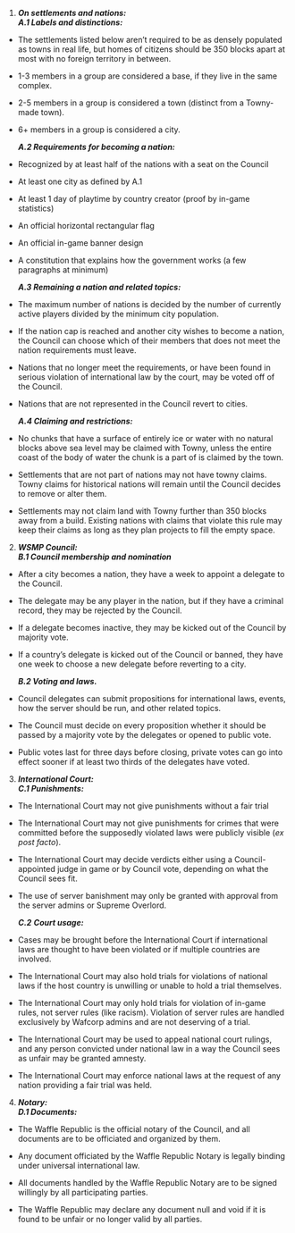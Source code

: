 1. ***On settlements and nations:***  
   ***A.1 Labels and distinctions:***   
* The settlements listed below aren’t required to be as densely populated as towns in real life, but homes of citizens should be 350 blocks apart at most with no foreign territory in between.

* 1-3 members in a group are considered a base, if they live in the same complex.

* 2-5 members in a group is considered a town (distinct from a Towny-made town).

* 6+ members in a group is considered a city.  
    
  ***A.2 Requirements for becoming a nation:***  
* Recognized by at least half of the nations with a seat on the Council

* At least one city as defined by A.1

* At least 1 day of playtime by country creator (proof by in-game statistics)

* An official horizontal rectangular flag

* An official in-game banner design

* A constitution that explains how the government works (a few paragraphs at minimum)    
    
    
    
    
  ***A.3 Remaining a nation and related topics:***  
* The maximum number of nations is decided by the number of currently active players divided by the minimum city population.

* If the nation cap is reached and another city wishes to become a nation, the Council can choose which of their members that does not meet the nation requirements must leave.

* Nations that no longer meet the requirements, or have been found in serious violation of international law by the court, may be voted off of the Council.

* Nations that are not represented in the Council revert to cities.  
    
  ***A.4 Claiming and restrictions:***  
* No chunks that have a surface of entirely ice or water with no natural blocks above sea level may be claimed with Towny, unless the entire coast of the body of water the chunk is a part of is claimed by the town.


* Settlements that are not part of nations may not have towny claims. Towny claims for historical nations will remain until the Council decides to remove or alter them.


* Settlements may not claim land with Towny further than 350 blocks away from a build. Existing nations with claims that violate this rule may keep their claims as long as they plan projects to fill the empty space. 

2. ***WSMP Council:***  
   ***B.1 Council membership and nomination***   
* After a city becomes a nation, they have a week to appoint a delegate to the Council.  
     
* The delegate may be any player in the nation, but if they have a criminal record, they may be rejected by the Council. 

* If a delegate becomes inactive, they may be kicked out of the Council by majority vote.


* If a country’s delegate is kicked out of the Council or banned, they have one week to choose a new delegate before reverting to a city.   
    
  ***B.2 Voting and laws.***   
* Council delegates can submit propositions for international laws, events, how the server should be run, and other related topics.

* The Council must decide on every proposition whether it should be passed by a majority vote by the delegates or opened to public vote.

* Public votes last for three days before closing, private votes can go into effect sooner if at least two thirds of the delegates have voted.

3. ***International Court:***   
   ***C.1 Punishments:***   
* The International Court may not give punishments without a fair trial 

* The International Court may not give punishments for crimes that were committed before the supposedly violated laws were publicly visible (*ex post facto*). 

* The International Court may decide verdicts either using a Council-appointed judge in game or by Council vote, depending on what the Council sees fit.

* The use of server banishment may only be granted with approval from the server admins or Supreme Overlord.   
    
  ***C.2** **Court usage:***   
* Cases may be brought before the International Court if international laws are thought to have been violated or if multiple countries are involved. 

* The International Court may also hold trials for violations of national laws if the host country is unwilling or unable to hold a trial themselves. 

* The International Court may only hold trials for violation of in-game rules, not server rules (like racism). Violation of server rules are handled exclusively by Wafcorp admins and are not deserving of a trial.

* The International Court may be used to appeal national court rulings, and any person convicted under national law in a way the Council sees as unfair may be granted amnesty. 

* The International Court may enforce national laws at the request of any nation providing a fair trial was held.


4. ***Notary:***  
   ***D.1 Documents:***   
* The Waffle Republic is the official notary of the Council, and all documents are to be officiated and organized by them. 

* Any document officiated by the Waffle Republic Notary is legally binding under universal international law.  

* All documents handled by the Waffle Republic Notary are to be signed willingly by all participating parties.

* The Waffle Republic may declare any document null and void if it is found to be unfair or no longer valid by all parties. 